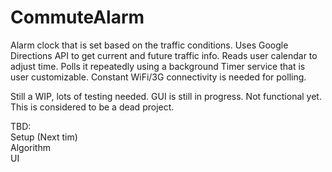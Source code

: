 # CommuteAlarm
Alarm clock that is set based on the traffic conditions. Uses Google Directions API to get current and future traffic info. Reads user calendar to adjust time. Polls it repeatedly using a background Timer service that is user customizable. Constant WiFi/3G connectivity is needed for polling.

Still a WIP, lots of testing needed. GUI is still in progress. Not functional yet. This is considered to be a dead project.

TBD: <br/>
Setup (Next tim)<br/>
Algorithm <br/>
UI <br/>
